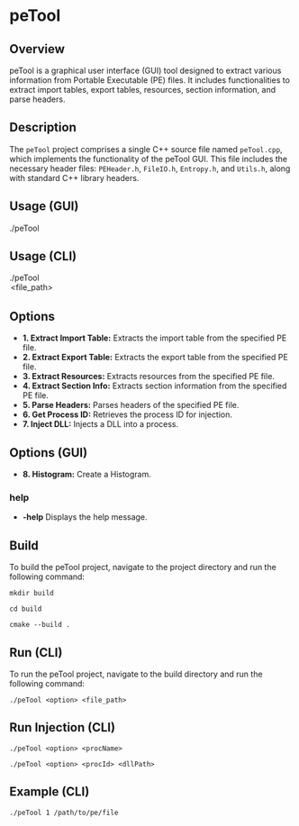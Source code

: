 # peTool

## Overview
peTool is a graphical user interface (GUI) tool designed to extract various information from Portable Executable (PE) files. It includes functionalities to extract import tables, export tables, resources, section information, and parse headers.

## Description
The `peTool` project comprises a single C++ source file named `peTool.cpp`, which implements the functionality of the peTool GUI. This file includes the necessary header files: `PEHeader.h`, `FileIO.h`, `Entropy.h`, and `Utils.h`, along with standard C++ library headers.

## Usage (GUI)
./peTool

## Usage (CLI)
./peTool <option> <file_path>

## Options

- **1. Extract Import Table:** Extracts the import table from the specified PE file.
- **2. Extract Export Table:** Extracts the export table from the specified PE file.
- **3. Extract Resources:** Extracts resources from the specified PE file.
- **4. Extract Section Info:** Extracts section information from the specified PE file.
- **5. Parse Headers:** Parses headers of the specified PE file.
- **6. Get Process ID:** Retrieves the process ID for injection.
- **7. Inject DLL:** Injects a DLL into a process.

## Options (GUI)
- **8. Histogram:** Create a Histogram.

### help
- **-help**
Displays the help message.


## Build
To build the peTool project, navigate to the project directory and run the following command:
```
mkdir build

cd build

cmake --build .
```

## Run (CLI)
To run the peTool project, navigate to the build directory and run the following command:
```
./peTool <option> <file_path>
```

## Run Injection (CLI)
```
./peTool <option> <procName>
```

```
./peTool <option> <procId> <dllPath>
```

## Example (CLI)
```
./peTool 1 /path/to/pe/file
```
